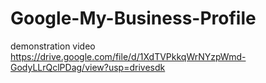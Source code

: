 # Google-My-Business-Profile
demonstration video
https://drive.google.com/file/d/1XdTVPkkqWrNYzpWmd-GodyLLrQclPDag/view?usp=drivesdk
